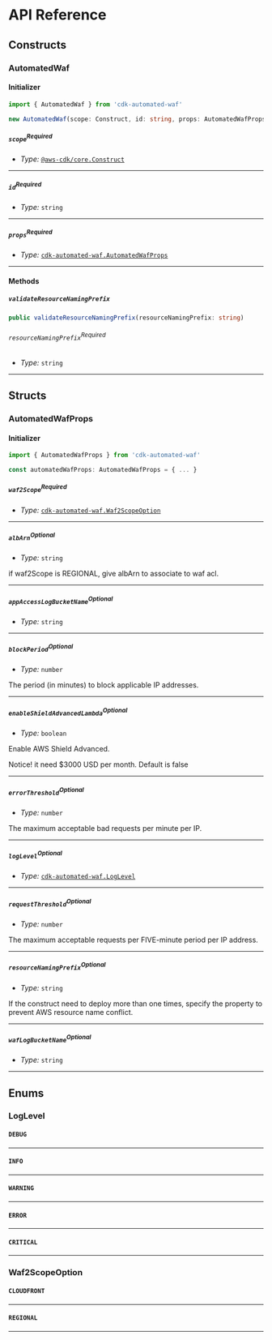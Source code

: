 # API Reference <a name="API Reference"></a>

## Constructs <a name="Constructs"></a>

### AutomatedWaf <a name="cdk-automated-waf.AutomatedWaf"></a>

#### Initializer <a name="cdk-automated-waf.AutomatedWaf.Initializer"></a>

```typescript
import { AutomatedWaf } from 'cdk-automated-waf'

new AutomatedWaf(scope: Construct, id: string, props: AutomatedWafProps)
```

##### `scope`<sup>Required</sup> <a name="cdk-automated-waf.AutomatedWaf.parameter.scope"></a>

- *Type:* [`@aws-cdk/core.Construct`](#@aws-cdk/core.Construct)

---

##### `id`<sup>Required</sup> <a name="cdk-automated-waf.AutomatedWaf.parameter.id"></a>

- *Type:* `string`

---

##### `props`<sup>Required</sup> <a name="cdk-automated-waf.AutomatedWaf.parameter.props"></a>

- *Type:* [`cdk-automated-waf.AutomatedWafProps`](#cdk-automated-waf.AutomatedWafProps)

---

#### Methods <a name="Methods"></a>

##### `validateResourceNamingPrefix` <a name="cdk-automated-waf.AutomatedWaf.validateResourceNamingPrefix"></a>

```typescript
public validateResourceNamingPrefix(resourceNamingPrefix: string)
```

###### `resourceNamingPrefix`<sup>Required</sup> <a name="cdk-automated-waf.AutomatedWaf.parameter.resourceNamingPrefix"></a>

- *Type:* `string`

---




## Structs <a name="Structs"></a>

### AutomatedWafProps <a name="cdk-automated-waf.AutomatedWafProps"></a>

#### Initializer <a name="[object Object].Initializer"></a>

```typescript
import { AutomatedWafProps } from 'cdk-automated-waf'

const automatedWafProps: AutomatedWafProps = { ... }
```

##### `waf2Scope`<sup>Required</sup> <a name="cdk-automated-waf.AutomatedWafProps.property.waf2Scope"></a>

- *Type:* [`cdk-automated-waf.Waf2ScopeOption`](#cdk-automated-waf.Waf2ScopeOption)

---

##### `albArn`<sup>Optional</sup> <a name="cdk-automated-waf.AutomatedWafProps.property.albArn"></a>

- *Type:* `string`

if waf2Scope is REGIONAL, give albArn to associate to waf acl.

---

##### `appAccessLogBucketName`<sup>Optional</sup> <a name="cdk-automated-waf.AutomatedWafProps.property.appAccessLogBucketName"></a>

- *Type:* `string`

---

##### `blockPeriod`<sup>Optional</sup> <a name="cdk-automated-waf.AutomatedWafProps.property.blockPeriod"></a>

- *Type:* `number`

The period (in minutes) to block applicable IP addresses.

---

##### `enableShieldAdvancedLambda`<sup>Optional</sup> <a name="cdk-automated-waf.AutomatedWafProps.property.enableShieldAdvancedLambda"></a>

- *Type:* `boolean`

Enable AWS Shield Advanced.

Notice! it need $3000 USD per month.
Default is false

---

##### `errorThreshold`<sup>Optional</sup> <a name="cdk-automated-waf.AutomatedWafProps.property.errorThreshold"></a>

- *Type:* `number`

The maximum acceptable bad requests per minute per IP.

---

##### `logLevel`<sup>Optional</sup> <a name="cdk-automated-waf.AutomatedWafProps.property.logLevel"></a>

- *Type:* [`cdk-automated-waf.LogLevel`](#cdk-automated-waf.LogLevel)

---

##### `requestThreshold`<sup>Optional</sup> <a name="cdk-automated-waf.AutomatedWafProps.property.requestThreshold"></a>

- *Type:* `number`

The maximum acceptable requests per FIVE-minute period per IP address.

---

##### `resourceNamingPrefix`<sup>Optional</sup> <a name="cdk-automated-waf.AutomatedWafProps.property.resourceNamingPrefix"></a>

- *Type:* `string`

If the construct need to deploy more than one times, specify the property to prevent AWS resource name conflict.

---

##### `wafLogBucketName`<sup>Optional</sup> <a name="cdk-automated-waf.AutomatedWafProps.property.wafLogBucketName"></a>

- *Type:* `string`

---



## Enums <a name="Enums"></a>

### LogLevel <a name="LogLevel"></a>

#### `DEBUG` <a name="cdk-automated-waf.LogLevel.DEBUG"></a>

---


#### `INFO` <a name="cdk-automated-waf.LogLevel.INFO"></a>

---


#### `WARNING` <a name="cdk-automated-waf.LogLevel.WARNING"></a>

---


#### `ERROR` <a name="cdk-automated-waf.LogLevel.ERROR"></a>

---


#### `CRITICAL` <a name="cdk-automated-waf.LogLevel.CRITICAL"></a>

---


### Waf2ScopeOption <a name="Waf2ScopeOption"></a>

#### `CLOUDFRONT` <a name="cdk-automated-waf.Waf2ScopeOption.CLOUDFRONT"></a>

---


#### `REGIONAL` <a name="cdk-automated-waf.Waf2ScopeOption.REGIONAL"></a>

---

